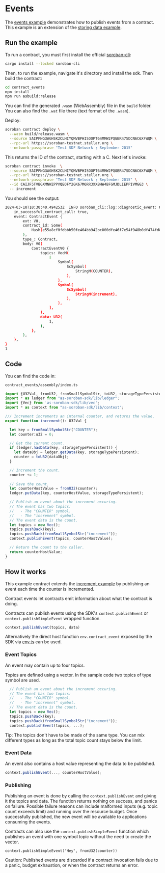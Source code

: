 # Events

The [events example](https://github.com/Soneso/as-soroban-examples/tree/main/contract_events) demonstrates how to publish events from a contract. This example is an extension of the [storing data example](https://github.com/Soneso/as-soroban-examples/tree/main/increment).


## Run the example

To run a contract, you must first install the official [soroban-cli](https://soroban.stellar.org/docs/getting-started/setup):

```sh
cargo install --locked soroban-cli
```

Then, to run the example, navigate it's directory and install the sdk. Then build the contract:

```sh
cd contract_events
npm install
npm run asbuild:release
```

You can find the generated `.wasm` (WebAssembly) file in the `build` folder. You can also find the `.wat` file there (text format of the `.wasm`).

Deploy:

```sh
soroban contract deploy \
  --wasm build/release.wasm \
  --source SAIPPNG3AGHSK2CLHIYQMVBPHISOOPT64MMW2PQGER47SDCN6C6XFWQM \
  --rpc-url https://soroban-testnet.stellar.org \
  --network-passphrase "Test SDF Network ; September 2015"
```

This returns the ID of the contract, starting with a C. Next let's invoke:

```sh
soroban contract invoke  \
  --source SAIPPNG3AGHSK2CLHIYQMVBPHISOOPT64MMW2PQGER47SDCN6C6XFWQM \
  --rpc-url https://soroban-testnet.stellar.org \
  --network-passphrase "Test SDF Network ; September 2015" \
  --id CAIJF5TVBGXMNWZPPVQEOFY2GK67M6RR3XXBHW4BFGMJDLIEPPIVMGG3 \
  -- increment
```

You should see the output:
```sh
2024-03-10T10:30:40.494253Z  INFO soroban_cli::log::diagnostic_event: 0: DiagnosticEvent {
    in_successful_contract_call: true,
    event: ContractEvent {
        ext: V0,
        contract_id: Some(
            Hash(e55a8cf0fdbbb50fe464bb942bc800dfe46f7e54f948b0df474fd8cdfe9bd2a8),
        ),
        type_: Contract,
        body: V0(
            ContractEventV0 {
                topics: VecM(
                    [
                        Symbol(
                            ScSymbol(
                                StringM(COUNTER),
                            ),
                        ),
                        Symbol(
                            ScSymbol(
                                StringM(increment),
                            ),
                        ),
                    ],
                ),
                data: U32(
                    1,
                ),
            },
        ),
    },
}
1
```

## Code

You can find the code in:

```sh
contract_events/assembly/index.ts
```

```typescript
import {U32Val, fromU32, fromSmallSymbolStr, toU32, storageTypePersistent} from 'as-soroban-sdk/lib/value';
import * as ledger from "as-soroban-sdk/lib/ledger";
import {Vec} from 'as-soroban-sdk/lib/vec';
import * as context from "as-soroban-sdk/lib/context";

/// Increment increments an internal counter, and returns the value.
export function increment(): U32Val {

  let key = fromSmallSymbolStr("COUNTER");
  let counter:u32 = 0;

  // Get the current count.
  if (ledger.hasData(key, storageTypePersistent)) {
    let dataObj = ledger.getData(key, storageTypePersistent);
    counter = toU32(dataObj);
  }

  // Increment the count.
  counter += 1;
  
  // Save the count.
  let counterHostValue = fromU32(counter);
  ledger.putData(key, counterHostValue, storageTypePersistent);

  // Publish an event about the increment occuring.
  // The event has two topics:
  //   - The "COUNTER" symbol.
  //   - The "increment" symbol.
  // The event data is the count.
  let topics = new Vec();
  topics.pushBack(key);
  topics.pushBack(fromSmallSymbolStr("increment"));
  context.publishEvent(topics, counterHostValue);

  // Return the count to the caller.
  return counterHostValue;
}
```

## How it works

This example contract extends the [increment example](https://github.com/Soneso/as-soroban-examples/tree/main/increment) by publishing an event each time the counter is incremented.

Contract events let contracts emit information about what the contract is doing.

Contracts can publish events using the SDK's ```context.publishEvent``` or ```context.publishSimpleEvent``` wrapped function.

```typescript
context.publishEvent(topics, data)
``` 

Alternatively the direct host function ```env.contract_event``` exposed by the SDK via [env.ts](https://github.com/Soneso/as-soroban-sdk/blob/main/lib/env.ts) can be used.

### Event Topics

An event may contain up to four topics.

Topics are defined using a vector. In the sample code two topics of type symbol are used.

```typescript
  // Publish an event about the increment occuring.
  // The event has two topics:
  //   - The "COUNTER" symbol.
  //   - The "increment" symbol.
  // The event data is the count.
  let topics = new Vec();
  topics.pushBack(key);
  topics.pushBack(fromSmallSymbolStr("increment"));
  context.publishEvent(topics, ...);
```

Tip: The topics don't have to be made of the same type. You can mix different types as long as the total topic count stays below the limit.

### Event Data

An event also contains a host value representing the data to be published.

```typescript
context.publishEvent(..., counterHostValue);
```

### Publishing

Publishing an event is done by calling the ```context.publishEvent``` and giving it the topics and data. The function returns nothing on success, and panics on failure. Possible failure reasons can include malformed inputs (e.g. topic count exceeds limit) and running over the resource budget. Once successfully published, the new event will be available to applications consuming the events.

Contracts can also use the ```context.publishSimpleEvent``` function which publishes an event with one symbol topic without the need to create the vector.

```context.publishSimpleEvent("Hey", fromU32(counter))```

Caution: Published events are discarded if a contract invocation fails due to a panic, budget exhaustion, or when the contract returns an error.
